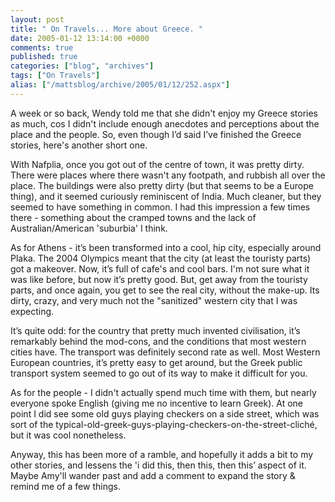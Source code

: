 ```yaml
---
layout: post
title: " On Travels... More about Greece. "
date: 2005-01-12 13:14:00 +0000
comments: true
published: true
categories: ["blog", "archives"]
tags: ["On Travels"]
alias: ["/mattsblog/archive/2005/01/12/252.aspx"]
---
```

<!-- more -->

<P>A week or so back, Wendy told me that she didn't enjoy my Greece stories as much, cos I didn't include enough anecdotes and perceptions about the place and the people. So, even though I&#8217;d said I&#8217;ve finished the Greece stories, here's another short one.</P>
 <P>With Nafplia, once you got out of the centre of town, it was pretty dirty. There were places where there wasn't any footpath, and rubbish all over the place. The buildings were also pretty dirty (but that seems to be a Europe thing), and it seemed curiously reminiscent of India. Much cleaner, but they seemed to have something in common. I had this impression a few times there - something about the cramped towns and the lack of Australian/American 'suburbia' I think.</P>
 <P>As for Athens - it&#8217;s been transformed into a cool, hip city, especially around Plaka. The 2004 Olympics meant that the city (at least the touristy parts) got a makeover. Now, it&#8217;s full of cafe's and cool bars. I'm not sure what it was like before, but now it&#8217;s pretty good. But, get away from the touristy parts, and once again, you get to see the real city, without the make-up. Its dirty, crazy, and very much not the "sanitized" western city that I was expecting. </P>
 <P>It&#8217;s quite odd: for the country that pretty much invented civilisation, it&#8217;s remarkably behind the mod-cons, and the conditions that most western cities have. The transport was definitely second rate as well. Most Western European countries, it&#8217;s pretty easy to get around, but the Greek public transport system seemed to go out of its way to make it difficult for you.</P>
 <P>As for the people - I didn't actually spend much time with them, but nearly everyone spoke English (giving me no incentive to learn Greek). At one point I did see some old guys playing checkers on a side street, which was sort of the typical-old-greek-guys-playing-checkers-on-the-street-clich&#233;, but it was cool nonetheless.</P>
 <P>Anyway, this has been more of a ramble, and hopefully it adds a bit to my other stories, and lessens the 'i did this, then this, then this&#8217; aspect of it. Maybe Amy'll wander past and add a comment to expand the story &amp; remind me of a few things.<BR></P>
